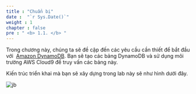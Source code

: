 ```yaml
---
title : "Chuẩn bị"
date :  "`r Sys.Date()`" 
weight : 1 
chapter : false
pre : " <b> 1.1. </b> "
---
```


Trong chương này, chúng ta sẽ đề cập đến các yêu cầu cần thiết để bắt đầu với  [Amazon DynamoDB](https://docs.aws.amazon.com/amazondynamodb/latest/developerguide/Introduction.html). Bạn sẽ tạo các bảng DynamoDB và sử dụng môi trường AWS Cloud9 để truy vấn các bảng này.

Kiến trúc triển khai mà bạn sẽ xây dựng trong lab này sẽ như hình dưới đây.

![jb](https://static.us-east-1.prod.workshops.aws/public/c768eb2c-360b-491e-8422-bfd253e11581/static/images/hands-on-labs/setup/dynamodb_lab_architecture.png)